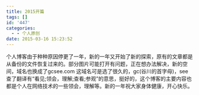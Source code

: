 ```yaml
---
title: 2015开篇
tags: []
id: '447'
categories:
  - - 个人原创
date: 2015-03-16 15:23:52
---
```


个人博客由于种种原因停更了一年，新的一年又开始了新的探索，原有的文章都是从备份的文件恢复过来的。部分图片可能打开有问题，正在想办法解决，新的空间，域名也换成了gcsee.com 这域名可是选了很久的，gc(谷川的首字母)，see查了翻译有“看见;领会，理解;查看;参观”的意思，挺好的，这个博客的主要内容也都是个人在网络技术的一些领会，理解等。新的一年祝大家身体健康，开心快乐。